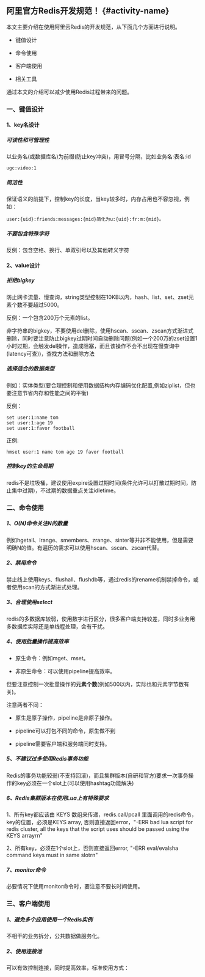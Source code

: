 ## 阿里官方Redis开发规范！ {#activity-name}

本文主要介绍在使用阿里云Redis的开发规范，从下面几个方面进行说明。

* 键值设计

* 命令使用

* 客户端使用

* 相关工具

通过本文的介绍可以减少使用Redis过程带来的问题。

### **一、键值设计**

#### **1、key名设计**

##### 可读性和可管理性

以业务名\(或数据库名\)为前缀\(防止key冲突\)，用冒号分隔，比如业务名:表名:id

```
ugc:video:1
```

##### 简洁性

保证语义的前提下，控制key的长度，当key较多时，内存占用也不容忽视，例如：

```
user:{uid}:friends:messages:{mid}简化为u:{uid}:fr:m:{mid}。
```

##### 不要包含特殊字符

反例：包含空格、换行、单双引号以及其他转义字符

#### **2、value设计**

##### 拒绝bigkey

防止网卡流量、慢查询，string类型控制在10KB以内，hash、list、set、zset元素个数不要超过5000。

反例：一个包含200万个元素的list。

非字符串的bigkey，不要使用del删除，使用hscan、sscan、zscan方式渐进式删除，同时要注意防止bigkey过期时间自动删除问题\(例如一个200万的zset设置1小时过期，会触发del操作，造成阻塞，而且该操作不会不出现在慢查询中\(latency可查\)\)，查找方法和删除方法

##### 选择适合的数据类型

例如：实体类型\(要合理控制和使用数据结构内存编码优化配置,例如ziplist，但也要注意节省内存和性能之间的平衡\)

反例：

```
set user:1:name tom
set user:1:age 19
set user:1:favor football
```

正例:

```
hmset user:1 name tom age 19 favor football
```

##### 控制key的生命周期

redis不是垃圾桶，建议使用expire设置过期时间\(条件允许可以打散过期时间，防止集中过期\)，不过期的数据重点关注idletime。

### **二、命令使用**

##### **1、O\(N\)命令关注N的数量**

例如hgetall、lrange、smembers、zrange、sinter等并非不能使用，但是需要明确N的值。有遍历的需求可以使用hscan、sscan、zscan代替。

##### **2、禁用命令**

禁止线上使用keys、flushall、flushdb等，通过redis的rename机制禁掉命令，或者使用scan的方式渐进式处理。

##### **3、合理使用select**

redis的多数据库较弱，使用数字进行区分，很多客户端支持较差，同时多业务用多数据库实际还是单线程处理，会有干扰。

##### **4、使用批量操作提高效率**

* 原生命令：例如mget、mset。

* 非原生命令：可以使用pipeline提高效率。

但要注意控制一次批量操作的**元素个数**\(例如500以内，实际也和元素字节数有关\)。

注意两者不同：

* 原生是原子操作，pipeline是非原子操作。

* pipeline可以打包不同的命令，原生做不到

* pipeline需要客户端和服务端同时支持。

##### **5、不建议过多使用Redis事务功能**

Redis的事务功能较弱\(不支持回滚\)，而且集群版本\(自研和官方\)要求一次事务操作的key必须在一个slot上\(可以使用hashtag功能解决\)

##### **6、Redis集群版本在使用Lua上有特殊要求**

1、所有key都应该由 KEYS 数组来传递，redis.call/pcall 里面调用的redis命令，key的位置，必须是KEYS array, 否则直接返回error，"-ERR bad lua script for redis cluster, all the keys that the script uses should be passed using the KEYS arrayrn"

2、所有key，必须在1个slot上，否则直接返回error, "-ERR eval/evalsha command keys must in same slotrn"

##### **7、monitor命令**

必要情况下使用monitor命令时，要注意不要长时间使用。

### **三、客户端使用**

##### **1、避免多个应用使用一个Redis实例**

不相干的业务拆分，公共数据做服务化。

##### **2、使用连接池**

可以有效控制连接，同时提高效率，标准使用方式：


